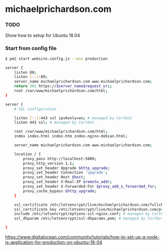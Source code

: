 # michaelprichardson.com

### TODO

Show how to setup for Ubuntu 18.04


### Start from config file

```sh
$ pm2 start website.config.js --env production
```

```sh
server {
    listen 80;
    listen [::]:80;
    server_name michaelprichardson.com www.michaelprichardson.com;
    return 301 https://$server_name$request_uri;
    root /var/www/michaelprichardson.com/html;
}

server {
    # SSL configuration

    listen [::]:443 ssl ipv6only=on; # managed by Certbot
    listen 443 ssl; # managed by Certbot

    root /var/www/michaelprichardson.com/html;
    index index.html index.htm index.nginx-debian.html;

    server_name michaelprichardson.com www.michaelprichardson.com;

    location / {
        proxy_pass http://localhost:5000;
        proxy_http_version 1.1;
        proxy_set_header Upgrade $http_upgrade;
        proxy_set_header Connection 'upgrade';
        proxy_set_header Host $host;
        proxy_set_header X-Real-IP $remote_addr;
        proxy_set_header X-Forwarded-For $proxy_add_x_forwarded_for;
        proxy_cache_bypass $http_upgrade;
    }

    ssl_certificate /etc/letsencrypt/live/michaelprichardson.com/fullchain.pem; # managed by Certbot
    ssl_certificate_key /etc/letsencrypt/live/michaelprichardson.com/privkey.pem; # managed by Certbot
    include /etc/letsencrypt/options-ssl-nginx.conf; # managed by Certbot
    ssl_dhparam /etc/letsencrypt/ssl-dhparams.pem; # managed by Certbot

}
```


https://www.digitalocean.com/community/tutorials/how-to-set-up-a-node-js-application-for-production-on-ubuntu-18-04
